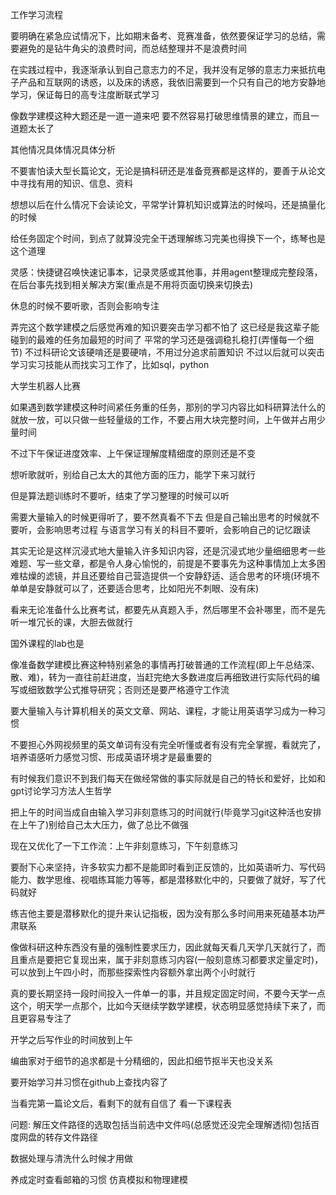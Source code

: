 工作学习流程

要明确在紧急应试情况下，比如期末备考、竞赛准备，依然要保证学习的总结，需要避免的是钻牛角尖的浪费时间，而总结整理并不是浪费时间

在实践过程中，我逐渐承认到自己意志力的不足，我并没有足够的意志力来抵抗电子产品和互联网的诱惑，以及床的诱惑，我依旧需要到一个只有自己的地方安静地学习，保证每日的高专注度断联式学习

像数学建模这种大题还是一道一道来吧
要不然容易打破思维情景的建立，而且一道题太长了

其他情况具体情况具体分析

不要害怕读大型长篇论文，无论是搞科研还是准备竞赛都是这样的，要善于从论文中寻找有用的知识、信息、资料

想想以后在什么情况下会读论文，平常学计算机知识或算法的时候吗，还是搞量化的时候

给任务固定个时间，到点了就算没完全干透理解练习完美也得换下一个，练琴也是这个道理

灵感：快捷键召唤快速记事本，记录灵感或其他事，并用agent整理成完整段落，在后台事先找到相关解决方案(重点是不用将页面切换来切换去)

休息的时候不要听歌，否则会影响专注

弄完这个数学建模之后感觉再难的知识要突击学习都不怕了
这已经是我这辈子能碰到的最难的任务加最短的时间了
平常的学习还是强调稳扎稳打(弄懂每一个细节)
不过科研论文该硬啃还是要硬啃，不用过分追求前置知识
不过以后就可以突击学习实习技能从而找实习工作了，比如sql，python

大学生机器人比赛

如果遇到数学建模这种时间紧任务重的任务，那别的学习内容比如科研算法什么的就放一放，可以只做一些轻量级的工作，不要占用大块完整时间，上午做并占用少量时间

不过下午保证进度效率、上午保证理解度精细度的原则还是不变

想听歌就听，别给自己太大的其他方面的压力，能学下来习就行

但是算法题训练时不要听，结束了学习整理的时候可以听

需要大量输入的时候更得听了，要不然真看不下去
但是自己输出思考的时候就不要听，会影响思考过程
与语言学习有关的科目不要听，会影响自己的记忆跟读

其实无论是这样沉浸式地大量输入许多知识内容，还是沉浸式地少量细细思考一些难题、写一些文章，都是令人身心愉悦的，前提是不要事先为这种事情加上太多困难枯燥的滤镜，并且还要给自己营造提供一个安静舒适、适合思考的环境(环境不单单是安静就可以了，还要适合思考，比如阳光不刺眼、没有床)

看来无论准备什么比赛考试，都要先从真题入手，然后哪里不会补哪里，而不是先听一堆冗长的课，大胆去做就行

国外课程的lab也是

像准备数学建模比赛这种特别紧急的事情再打破普通的工作流程(即上午总结深、散、难)，转为一直往前赶进度，当赶完绝大多数进度后再细致进行实际代码的编写或细致数学公式推导研究；否则还是要严格遵守工作流

要大量输入与计算机相关的英文文章、网站、课程，才能让用英语学习成为一种习惯

不要担心外网视频里的英文单词有没有完全听懂或者有没有完全掌握，看就完了，培养语感听力感觉习惯、形成英语环境才是最重要的



有时候我们意识不到我们每天在做经常做的事实际就是自己的特长和爱好，比如和gpt讨论学习方法人生哲学

把上午的时间当成自由输入学习非刻意练习的时间就行(毕竟学习git这种活也安排在上午了)别给自己太大压力，做了总比不做强

现在又优化了一下工作流：上午非刻意练习，下午刻意练习

要耐下心来坚持，许多软实力都不是能即时看到正反馈的，比如英语听力、写代码能力、数学思维、视唱练耳能力等等，都是潜移默化中的，只要做了就好，写了代码就好

练吉他主要是潜移默化的提升来认记指板，因为没有那么多时间用来死磕基本功严肃联系

像做科研这种东西没有量的强制性要求压力，因此就每天看几天学几天就行了，而且重点是要把它复现出来，属于非刻意练习内容(一般刻意练习都要求定量定时)，可以放到上午四小时，而那些探索性内容额外拿出两个小时就行

真的要长期坚持一段时间投入一件单一的事，并且规定固定时间，不要今天学一点这个，明天学一点那个，比如今天继续学数学建模，状态明显感觉持续下来了，而且更容易专注了

开学之后写作业的时间放到上午

编曲家对于细节的追求都是十分精细的，因此扣细节抠半天也没关系

要开始学习并习惯在github上查找内容了

当看完第一篇论文后，看剩下的就有自信了
看一下课程表

问题: 解压文件路径的选取包括当前选中文件吗(总感觉还没完全理解透彻)包括百度网盘的转存文件路径

数据处理与清洗什么时候才用做

养成定时查看邮箱的习惯
仿真模拟和物理建模